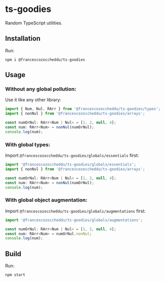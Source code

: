 # ts-goodies

Random TypeScript utilities.

## Installation

Run:

```shell
npm i @francescozoccheddu/ts-goodies
```

## Usage

### Without any global pollution:

Use it like any other library:

```typescript
import { Num, Nul, RArr } from '@francescozoccheddu/ts-goodies/types';
import { nonNul } from '@francescozoccheddu/ts-goodies/arrays';

const numOrNul: RArr<Num | Nul> = [1, 2, null, 4];
const num: RArr<Num> = nonNul(numOrNul);
console.log(num);
```

### With global types:

Import `@francescozoccheddu/ts-goodies/globals/essentials` first:

```typescript
import '@francescozoccheddu/ts-goodies/globals/essentials';
import { nonNul } from '@francescozoccheddu/ts-goodies/arrays';

const numOrNul: RArr<Num | Nul> = [1, 2, null, 4];
const num: RArr<Num> = nonNul(numOrNul);
console.log(num);
```

### With global object augmentation:

Import `@francescozoccheddu/ts-goodies/globals/augmentations` first:

```typescript
import '@francescozoccheddu/ts-goodies/globals/augmentations';

const numOrNul: RArr<Num | Nul> = [1, 2, null, 4];
const num: RArr<Num> = numOrNul.nonNul;
console.log(num);
```

## Build

Run:

```shell
npm start
```